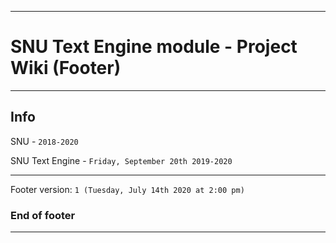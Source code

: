 
***

# SNU Text Engine module - Project Wiki (Footer)

***

## Info

SNU - `2018-2020`

SNU Text Engine - `Friday, September 20th 2019-2020`
***

Footer version: `1 (Tuesday, July 14th 2020 at 2:00 pm)`

### End of footer

***
